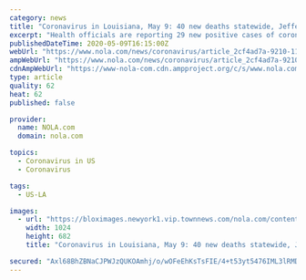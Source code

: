 ```yaml
---
category: news
title: "Coronavirus in Louisiana, May 9: 40 new deaths statewide, Jefferson Parish cases surpass Orleans"
excerpt: "Health officials are reporting 29 new positive cases of coronavirus in New Orleans, bringing the Orleans Parish total to 6,674 on Saturday."
publishedDateTime: 2020-05-09T16:15:00Z
webUrl: "https://www.nola.com/news/coronavirus/article_2cf4ad7a-9210-11ea-91cc-7f9e1e9c672c.html"
ampWebUrl: "https://www.nola.com/news/coronavirus/article_2cf4ad7a-9210-11ea-91cc-7f9e1e9c672c.amp.html"
cdnAmpWebUrl: "https://www-nola-com.cdn.ampproject.org/c/s/www.nola.com/news/coronavirus/article_2cf4ad7a-9210-11ea-91cc-7f9e1e9c672c.amp.html"
type: article
quality: 62
heat: 62
published: false

provider:
  name: NOLA.com
  domain: nola.com

topics:
  - Coronavirus in US
  - Coronavirus

tags:
  - US-LA

images:
  - url: "https://bloximages.newyork1.vip.townnews.com/nola.com/content/tncms/assets/v3/editorial/b/aa/baa193d5-00ea-558f-89f3-071e5ac2c6e2/5e7e5d99e7a40.image.jpg?resize=1024%2C682"
    width: 1024
    height: 682
    title: "Coronavirus in Louisiana, May 9: 40 new deaths statewide, Jefferson Parish cases surpass Orleans"

secured: "Axl68BhZBNaCJPWJzQUKOAmhj/o/wOFeEhKsTsFIE/4+t53yt5476IML3lRMDtgnoNi1pbEZVoBOr6Nq6YdQnT6OxZyj0eJVKRRbUcYtVHgpnY4hbuv24KoAhQ8MELu2HQBS63ql1eS+ax3OGFrE1G0x6+HDui+G0mUnSSNw/50DUJ35IouoOj0XLtUfPKRHfrSHpV7tRLu16pA2RA3skkC5lthHmfl9WECZCBz7Gba7caFeFXwZ1oI1etCJkMItb3G1gAGg46PFY0ZacORYwKZPogzq8bHqBQYTKTOgTj+DkKZwGnNslS5uHdBzOugeRuoyo5JEeFG7jKShvTFXKW0XwT9+/0VzOPympxm8X+3v5MHB9efAPlPDSWUIyLsKF3g+mGECuUUoTx+MQtEmrq5vvgMonpF9z1EvdJgYQOUjn6pzo7n39sAF+UgNCfEl2EB9YqQGkvFaiRhH7epvA1XRLhsqn3iHU2xHfTEGgY0=;LVnkbmjfGWVL8/ZH5iP5NA=="
---
```


